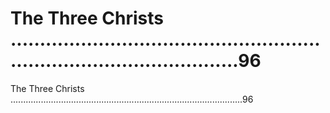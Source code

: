 # The Three Christs ............................................................................................96

The Three Christs ............................................................................................96